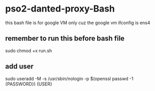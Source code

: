 # pso2-danted-proxy-Bash

this bash file is for google VM only cuz the google vm ifconfig is ens4

## remember to run this before bash file 
sudo chmod +x run.sh

## add user
sudo useradd -M -s /usr/sbin/nologin -p $(openssl passwd -1 {PASSWORD}) {USER}
